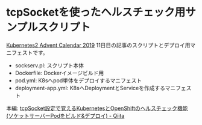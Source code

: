 # tcpSocketを使ったヘルスチェック用サンプルスクリプト

[Kubernetes2 Advent Calendar 2019](https://qiita.com/advent-calendar/2019/kubernetes2) 11日目の記事のスクリプトとデプロイ用マニフェストです。

- sockserv.pl: スクリプト本体
- Dockerfile: Dockerイメージビルド用
- pod.yml: K8sへpod単体をデプロイするマニフェスト
- deployment-app.yml: K8sへDeploymentとServiceを作成するマニフェスト

本編: [tcpSocket設定で覚えるKubernetesとOpenShiftのヘルスチェック機能 (ソケットサーバーPodをビルド&デプロイ) - Qiita](https://qiita.com/zaki-lknr/items/768d77363c3b566c4c19)

